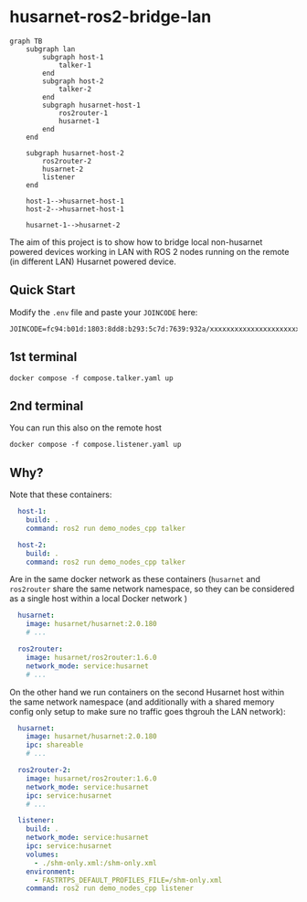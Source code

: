 # husarnet-ros2-bridge-lan

```mermaid
graph TB
    subgraph lan
        subgraph host-1
            talker-1
        end
        subgraph host-2
            talker-2
        end
        subgraph husarnet-host-1
            ros2router-1
            husarnet-1
        end
    end

    subgraph husarnet-host-2
        ros2router-2
        husarnet-2
        listener
    end
    
    host-1-->husarnet-host-1
    host-2-->husarnet-host-1

    husarnet-1-->husarnet-2
```

The aim of this project is to show how to bridge local non-husarnet powered devices working in LAN with ROS 2 nodes running on the remote (in different LAN) Husarnet powered device.

## Quick Start

Modify the `.env` file and paste your `JOINCODE` here:

```
JOINCODE=fc94:b01d:1803:8dd8:b293:5c7d:7639:932a/xxxxxxxxxxxxxxxxxxxxxxxxxx
```

## 1st terminal

```
docker compose -f compose.talker.yaml up
```

## 2nd terminal

You can run this also on the remote host

```
docker compose -f compose.listener.yaml up
```

## Why?

Note that these containers:

```yaml
  host-1:
    build: .
    command: ros2 run demo_nodes_cpp talker

  host-2:
    build: .
    command: ros2 run demo_nodes_cpp talker
```

Are in the same docker network as these containers (`husarnet` and `ros2router` share the same network namespace, so they can be considered as a single host within a local Docker network )

```yaml
  husarnet:
    image: husarnet/husarnet:2.0.180
    # ...

  ros2router:
    image: husarnet/ros2router:1.6.0
    network_mode: service:husarnet
    # ...
```

On the other hand we run containers on the second Husarnet host within the same network namespace (and additionally with a shared memory config only setup to make sure no traffic goes thgrouh the LAN network):

```yaml
  husarnet:
    image: husarnet/husarnet:2.0.180
    ipc: shareable
    # ...

  ros2router-2:
    image: husarnet/ros2router:1.6.0
    network_mode: service:husarnet
    ipc: service:husarnet
    # ...

  listener:
    build: .
    network_mode: service:husarnet
    ipc: service:husarnet
    volumes:
      - ./shm-only.xml:/shm-only.xml
    environment:
      - FASTRTPS_DEFAULT_PROFILES_FILE=/shm-only.xml
    command: ros2 run demo_nodes_cpp listener
```